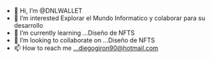 - 👋 Hi, I’m @DNLWALLET
- 👀 I’m interested Explorar el Mundo Informatico y colaborar para su desarrollo
- 🌱 I’m currently learning ...Diseño de NFTS
- 💞️ I’m looking to collaborate on ...Diseño de NFTS
- 📫 How to reach me ...diegogiron90@hotmail.com

<!---
DNLWALLET/DNLWALLET is a ✨ special ✨ repository because its `README.md` (this file) appears on your GitHub profile.
You can click the Preview link to take a look at your changes.
--->
